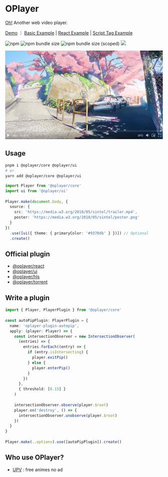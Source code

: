 # OPlayer

[Oh!](https://shiyiya.github.io/oplayer) Another web video player.

[Demo](https://shiyiya.github.io/oplayer) ｜ [Basic Example](./examples/standalone/main.ts) | [React Example](./examples/react/src/main.tsx) | [Script Tag Example](./examples/umd.html)

![npm](https://img.shields.io/npm/v/@oplayer/core?style=flat-square&color=fb3e44)
![npm bundle size](https://img.shields.io/bundlephobia/minzip/@oplayer/core?style=flat-square&label=core)
![npm bundle size (scoped)](https://img.shields.io/bundlephobia/minzip/@oplayer/react?style=flat-square&label=react)
[![](https://data.jsdelivr.com/v1/package/npm/@oplayer/core/badge)](https://www.jsdelivr.com/package/npm/@oplayer/core)

![](./oplayer.png)

## Usage

```bash
pnpm i @oplayer/core @oplayer/ui
# or
yarn add @oplayer/core @oplayer/ui
```

```ts
import Player from '@oplayer/core'
import ui from '@oplayer/ui'

Player.make(document.body, {
  source: {
    src: 'https://media.w3.org/2010/05/sintel/trailer.mp4',
    poster: 'https://media.w3.org/2010/05/sintel/poster.png'
  }
})
  .use([ui({ theme: { primaryColor: '#9370db' } })]) // Optional
  .create()
```

## Official plugin

- [@oplayer/react](./packages/react/)
- [@oplayer/ui](./packages//ui/)
- [@oplayer/hls](./packages/hls/)
- [@oplayer/torrent](./packages/torrent/)

## Write a plugin

```ts
import { Player, PlayerPlugin } from '@oplayer/core'

const autoPipPlugin: PlayerPlugin = {
  name: 'oplayer-plugin-autopip',
  apply: (player: Player) => {
    const intersectionObserver = new IntersectionObserver(
      (entries) => {
        entries.forEach((entry) => {
          if (entry.isIntersecting) {
            player.exitPip()
          } else {
            player.enterPip()
          }
        })
      },
      { threshold: [0.15] }
    )

    intersectionObserver.observe(player.$root)
    player.on('destroy', () => {
      intersectionObserver.unobserve(player.$root)
    })
  }
}

Player.make(..options).use([autoPipPlugin]).create()
```

## Who use OPlayer?

- [UPV](https://月色真美.life) : free animes no ad
